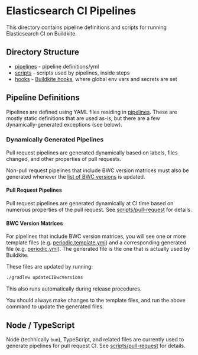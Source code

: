 # Elasticsearch CI Pipelines

This directory contains pipeline definitions and scripts for running Elasticsearch CI on Buildkite.

## Directory Structure

- [pipelines](pipelines/) - pipeline definitions/yml
- [scripts](scripts/) - scripts used by pipelines, inside steps
- [hooks](hooks/) - [Buildkite hooks](https://buildkite.com/docs/agent/v3/hooks), where global env vars and secrets are set

## Pipeline Definitions

Pipelines are defined using YAML files residing in [pipelines](pipelines/). These are mostly static definitions that are used as-is, but there are a few dynamically-generated exceptions (see below).

### Dynamically Generated Pipelines

Pull request pipelines are generated dynamically based on labels, files changed, and other properties of pull requests.

Non-pull request pipelines that include BWC version matrices must also be generated whenever the [list of BWC versions](../.ci/bwcVersions) is updated.

#### Pull Request Pipelines

Pull request pipelines are generated dynamically at CI time based on numerous properties of the pull request. See [scripts/pull-request](scripts/pull-request) for details.

#### BWC Version Matrices

For pipelines that include BWC version matrices, you will see one or more template files (e.g. [periodic.template.yml](pipelines/periodic.template.yml)) and a corresponding generated file (e.g. [periodic.yml](pipelines/periodic.yml)). The generated file is the one that is actually used by Buildkite.

These files are updated by running:

```bash
./gradlew updateCIBwcVersions
```

This also runs automatically during release procedures.

You should always make changes to the template files, and run the above command to update the generated files.

## Node / TypeScript

Node (technically `bun`), TypeScript, and related files are currently used to generate pipelines for pull request CI. See [scripts/pull-request](scripts/pull-request) for details.

